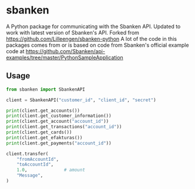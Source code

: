 # sbanken

A Python package for communicating with the Sbanken API. Updated to work with latest version of Sbanken's API.
Forked from https://github.com/Lilleengen/sbanken-python
A lot of the code in this packages comes from or is based on code from Sbanken's official example code at https://github.com/Sbanken/api-examples/tree/master/PythonSampleApplication

## Usage

```python
from sbanken import SbankenAPI

client = SbankenAPI("customer_id", "client_id", "secret")

print(client.get_accounts())
print(client.get_customer_information())
print(client.get_account("account_id"))
print(client.get_transactions("account_id"))
print(client.get_cards())
print(client.get_efakturas())
print(client.get_payments("account_id"))

client.transfer(
    "fromAccountId",
    "toAccountId",
    1.0,              # amount
    "Message",
)
```
